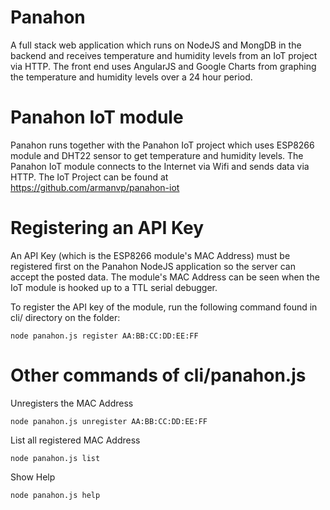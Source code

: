 # Panahon
A full stack web application which runs on NodeJS and MongDB in the backend and receives temperature and humidity levels from an IoT project via HTTP. The front end uses AngularJS and Google Charts from graphing the temperature and humidity levels over a 24 hour period.

# Panahon IoT module
Panahon runs together with the Panahon IoT project which uses ESP8266 module and DHT22 sensor to get temperature and humidity levels. The Panahon IoT module connects to the Internet via Wifi and sends data via HTTP. The IoT Project can be found at https://github.com/armanvp/panahon-iot

# Registering an API Key
An API Key (which is the ESP8266 module's MAC Address) must be registered first on the Panahon NodeJS application so the server can accept the posted data. The module's MAC Address can be seen when the IoT module is hooked up to a TTL serial debugger.

To register the API key of the module, run the following command found in cli/ directory on the folder:
```
node panahon.js register AA:BB:CC:DD:EE:FF
```

# Other commands of cli/panahon.js
Unregisters the MAC Address
```
node panahon.js unregister AA:BB:CC:DD:EE:FF
```
List all registered MAC Address
```
node panahon.js list
```
Show Help
```
node panahon.js help
```
